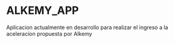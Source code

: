 # ALKEMY_APP
Aplicacion actualmente en desarrollo para realizar el ingreso a la aceleracion propuesta por Alkemy 
